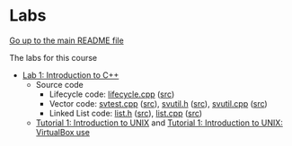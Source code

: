 Labs
====

[Go up to the main README file](../README.html)

The labs for this course

- [Lab 1: Introduction to C++](lab01/lab01.html)
  - Source code
    - Lifecycle code: [lifecycle.cpp](lab01/lifecycle.cpp.html) ([src](lab01/lifecycle.cpp))
    - Vector code: [svtest.cpp](lab01/svtest.cpp.html) ([src](lab01/svtest.cpp)),
      [svutil.h](lab01/svutil.h.html) ([src](lab01/svutil.h)),
      [svutil.cpp](lab01/svutil.cpp.html) ([src](lab01/svutil.cpp))
    - Linked List code: [list.h](lab01/list.h.html) ([src](lab01/list.h)),
      [list.cpp](lab01/list.cpp.html) ([src](lab01/list.cpp))
  - [Tutorial 1: Introduction to UNIX](../tutorials/01-intro-unix/index.html) and
    [Tutorial 1: Introduction to UNIX: VirtualBox use](../tutorials/01-intro-unix/virtual-box.html)
